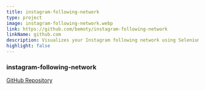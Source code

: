 ```yaml
---
title: instagram-following-network
type: project
image: instagram-following-network.webp
link: https://github.com/bemoty/instagram-following-network
linkName: github.com
description: Visualizes your Instagram following network using Selenium and D3.js
highlight: false
---
```


### instagram-following-network
[GitHub Repository](https://github.com/bemoty/instagram-following-network)